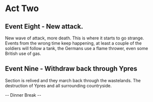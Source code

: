 # Act Two

## Event Eight - New attack. 

New wave of attack, more death. This is where it starts to go strange. Events from the wrong time keep happening, at least a couple of the soldiers will follow a tank, the Germans use a flame thrower, even some British use of gas. 

## Event Nine - Withdraw back through Ypres

Section is relived and they march back through the wastelands. The destruction of Ypres and all surrounding countryside. 

-- Dinner Break --


